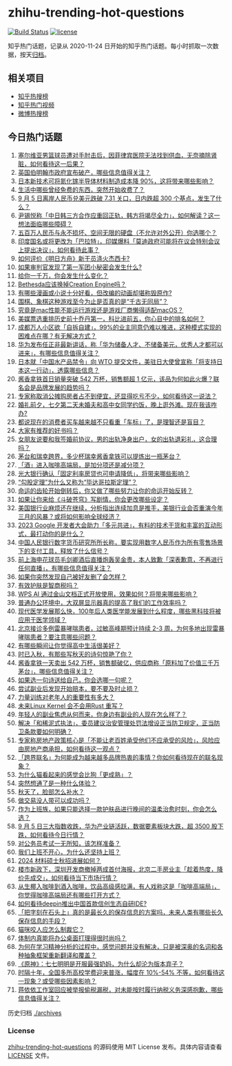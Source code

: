 # zhihu-trending-hot-questions

[![Build Status](https://github.com/justjavac/zhihu-trending-hot-questions/workflows/ci/badge.svg?branch=master)](https://github.com/justjavac/zhihu-trending-hot-questions/actions)
[![license](https://img.shields.io/github/license/justjavac/zhihu-trending-hot-questions)](https://github.com/justjavac/zhihu-trending-hot-questions/blob/master/LICENSE)

知乎热门话题，记录从 2020-11-24
日开始的知乎热门话题。每小时抓取一次数据，按天[归档](./archives)。

## 相关项目

- [知乎热搜榜](https://github.com/justjavac/zhihu-trending-top-search)
- [知乎热门视频](https://github.com/justjavac/zhihu-trending-hot-video)
- [微博热搜榜](https://github.com/justjavac/weibo-trending-hot-search)

## 今日热门话题

<!-- BEGIN -->
<!-- 最后更新时间 Wed Sep 06 2023 05:12:23 GMT+0800 (China Standard Time) -->

1. [塞尔维亚男篮球员遭对手肘击后，因菲律宾医院无法找到供血，无奈摘除肾脏，如何看待这一后果？](https://www.zhihu.com/question/620603343)
1. [英国伯明翰市政府宣布破产，哪些信息值得关注？](https://www.zhihu.com/question/620640219)
1. [日本新技术可将氮化镓半导体材料制造成本降 90%，这将带来哪些影响？](https://www.zhihu.com/question/620623666)
1. [生活中哪些曾经免费的东西，突然开始收费了？](https://www.zhihu.com/question/620618060)
1. [9 月 5 日离岸人民币兑美元跌破 7.31 关口，日内跌超 300 个基点，发生了什么？](https://www.zhihu.com/question/620622387)
1. [尹锡悦称「中日韩三方合作应重回正轨，韩方将竭尽全力」，如何解读？这一想法面临哪些障碍？](https://www.zhihu.com/question/620634962)
1. [五百万人民币与永不损坏、空间无限的硬盘（不允许对外公开）你选哪个？](https://www.zhihu.com/question/620584625)
1. [印度国名或将更改为「巴拉特」，印媒爆料「莫迪政府可能将在议会特别会议上提出决议」，如何看待此事？](https://www.zhihu.com/question/620649945)
1. [如何评价《明日方舟》新干员涤火杰西卡?](https://www.zhihu.com/question/620582524)
1. [如果审判官发现了第一军团小秘密会发生什么?](https://www.zhihu.com/question/616747672)
1. [给你一千万，你会发生什么变化？](https://www.zhihu.com/question/620311279)
1. [Bethesda应该换掉Creation Engine吗？](https://www.zhihu.com/question/620537115)
1. [有哪些漫画或小说十分好看，但改编的动画却堪称毁原作?](https://www.zhihu.com/question/450330842)
1. [围棋、象棋这种游戏至今为止是否真的是“千古无同局”？](https://www.zhihu.com/question/616029755)
1. [究竟是mac性能不能运行游戏还是游戏厂商懒得适配macOS？](https://www.zhihu.com/question/459133954)
1. [美媒票选重排历史前十乔丹第一，科比进前五，你心目中的排名如何？](https://www.zhihu.com/question/619846064)
1. [成都万人小区欲「自拆自建」，99%的业主同意仍难以推进，这种模式实现的困难点在哪？有无解决方式？](https://www.zhihu.com/question/620463707)
1. [华为发布任正非最新讲话，称「华为储备人才、不储备美元，优秀人才都可以进来」，有哪些信息值得关注？](https://www.zhihu.com/question/620493595)
1. [日本就「中国水产品禁令」向 WTO 提交文件，美驻日大使曾宣称「将支持日本这一行动」，透露哪些信息？](https://www.zhihu.com/question/620588640)
1. [酱香拿铁首日销量突破 542 万杯，销售额超 1 亿元，该品为何如此火爆？联名会是品牌发展的趋势吗？](https://www.zhihu.com/question/620578713)
1. [专家称取消公摊购房者占不到便宜，还显得吃亏不少，如何看待这一说法？](https://www.zhihu.com/question/619975424)
1. [婚礼前夕，七夕第二天未婚夫和高中女同学约饭，晚上逛外滩。现在我该咋办?](https://www.zhihu.com/question/619671809)
1. [都说现在的消费者买车越来越不只看重「车标」了，是理智还是盲目？](https://www.zhihu.com/question/535236537)
1. [大家有推荐的好书吗？](https://www.zhihu.com/question/620282135)
1. [女朋友说要和我签婚前协议，男的出轨净身出户，女的出轨退彩礼，这合理吗？](https://www.zhihu.com/question/620283436)
1. [茅台和瑞幸跨界，多少杯瑞幸酱香拿铁可以提炼出一瓶茅台？](https://www.zhihu.com/question/620460675)
1. [「酒」进入咖啡高端局，是加分项还是减分项？](https://www.zhihu.com/question/620512533)
1. [光大银行确认「固定利率房贷也可申请降低」，将带来哪些影响？](https://www.zhihu.com/question/620525618)
1. [“勾股定理”为什么又称为“毕达哥拉斯定理”？](https://www.zhihu.com/question/620217745)
1. [命运的齿轮开始倒转后，你又做了哪些努力让你的命运开始反转？](https://www.zhihu.com/question/620148473)
1. [如果让你来给《斗破苍穹》写剧情，你会更改哪些设定？](https://www.zhihu.com/question/583817420)
1. [美国银行业麻烦还在继续，分析指出连续加息是推手，美银行业会否重演今年三月的风暴？或将如何影响全球经济？](https://www.zhihu.com/question/620484661)
1. [2023 Google 开发者大会助力「多元共进」，有料的技术干货和丰富的互动形式，最打动你的是什么？](https://www.zhihu.com/question/619500572)
1. [中国人民银行数字货币研究所所长称，要实现用数字人民币作为所有零售场景下的支付工具，释放了什么信号？](https://www.zhihu.com/question/620604285)
1. [前上海申花球员毛剑卿酒后直播炮轰吴金贵，本人致歉「深表歉意，不再进行任何直播」，有哪些信息值得关注？](https://www.zhihu.com/question/620583644)
1. [如果你突然发现自己被好友删了会怎样？](https://www.zhihu.com/question/618281564)
1. [有效护肤是智商税吗？](https://www.zhihu.com/question/551879611)
1. [WPS AI 通过金山文档正式开放使用，效果如何？将带来哪些影响？](https://www.zhihu.com/question/620590097)
1. [普通办公环境中，大双屏显示器真的提高了我们的工作效率吗？](https://www.zhihu.com/question/618535574)
1. [现代医学发展那么快，100年后人类医学能发展到什么程度，哪些黑科技将被应用于医学领域？](https://www.zhihu.com/question/620142758)
1. [北京接诊多例雷暴哮喘患者，过敏高峰期预计持续 2-3 周，为何多地出现雷暴哮喘患者？要注意哪些问题？](https://www.zhihu.com/question/620620931)
1. [有哪些瞬间让你觉得高中生活很美好？](https://www.zhihu.com/question/375645889)
1. [时已入秋，有那些写秋天的诗句惊艳了你？](https://www.zhihu.com/question/618745297)
1. [酱香拿铁一天卖出 542 万杯，销售额破亿，供应商称「原料加了价值三千万茅台」，哪些信息值得关注？](https://www.zhihu.com/question/620606984)
1. [如果选一句诗送给自己，你会选哪一句呢？](https://www.zhihu.com/question/620524210)
1. [尝试副业后发现开始赔本，要不要及时止损？](https://www.zhihu.com/question/616762674)
1. [力量训练对老年人的重要性有多大？](https://www.zhihu.com/question/24944315)
1. [未来Linux Kernel 会不会用Rust 重写？](https://www.zhihu.com/question/620450041)
1. [年轻人的副业焦虑从何而来，你身边有副业的人现在怎么样了？](https://www.zhihu.com/question/617538727)
1. [解决「和稀泥式执法」，委员建议治安管理处罚法增设正当防卫规定，正当防卫条款要如何明确？](https://www.zhihu.com/question/620242234)
1. [专家称房地产政策核心是「不能让老百姓承受他们不应承受的风险」，风险应由房地产商承担，如何看待这一观点？](https://www.zhihu.com/question/620587719)
1. [「跨界联名」为何能成为越来越多品牌热衷的事情？你如何看待现在的联名现象？](https://www.zhihu.com/question/620496565)
1. [为什么猫看起来的感觉会比狗「更成熟」？](https://www.zhihu.com/question/618903771)
1. [突然想通了是一种什么体验？](https://www.zhihu.com/question/27765439)
1. [秋天了，脸部怎么补水？](https://www.zhihu.com/question/26227230)
1. [做交易没人带可以成功吗？](https://www.zhihu.com/question/611031377)
1. [作为上班族，如果只能选择一款护肤品进行晚间的温柔治愈时刻，你会怎么选？](https://www.zhihu.com/question/617944525)
1. [9 月 5 日三大指数收跌，华为产业链活跃，数据要素板块大跌，超 3500 股下跌，如何看待今日行情？](https://www.zhihu.com/question/620576232)
1. [对公务员考试一无所知，该怎样准备？](https://www.zhihu.com/question/379454422)
1. [我们上班不开心，为什么还坚持上班？](https://www.zhihu.com/question/408891763)
1. [2024 材料硕士秋招进展如何？](https://www.zhihu.com/question/611877772)
1. [楼市新政下，深圳开发商撤掉两成首付海报，北京二手房业主「趁着热度，降价先成交」，如何看待当下市场行情？](https://www.zhihu.com/question/620576227)
1. [从生椰入咖啡到酒入咖啡，饮品高级感拉满，有人戏称这是「咖啡高端局」，你觉得咖啡高端局还有哪些打开方式？](https://www.zhihu.com/question/620512390)
1. [如何看待deepin推出中国首款信创生态自研IDE?](https://www.zhihu.com/question/620495466)
1. [「把字刻在石头上」真的是最长久的保存信息的方案吗，未来人类有哪些长久保存信息的手段？](https://www.zhihu.com/question/620186584)
1. [猫咪咬人应怎么制裁它？](https://www.zhihu.com/question/620374437)
1. [体制内真能将办公桌面打理得很时尚吗？](https://www.zhihu.com/question/619650022)
1. [为何在学习精神分析的过程中，感觉问题并没有解决，只是被深奥的名词和各种抽象框架重新翻译和覆盖？](https://www.zhihu.com/question/613172752)
1. [《原神》：七七明明是开服最强奶妈，为什么却沦为版本弃子？](https://www.zhihu.com/question/585078376)
1. [时隔十年，全国多所高校学费迎来普涨，幅度在 10%-54% 不等，如何看待这一现象？或受哪些因素影响？](https://www.zhihu.com/question/620484450)
1. [蒋依依工作室回应被举报偷税漏税，对未能按时履行纳税义务深感抱歉，哪些信息值得关注？](https://www.zhihu.com/question/620494632)

<!-- END -->

历史归档 [./archives](./archives)

### License

[zhihu-trending-hot-questions](https://github.com/justjavac/zhihu-trending-hot-questions)
的源码使用 MIT License 发布。具体内容请查看 [LICENSE](./LICENSE) 文件。
